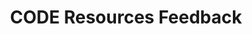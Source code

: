 ---
title: CODE Resources Feedback
redirect_to: https://miro.com/app/board/uXjVKvfUslE=/?share_link_id=669702456918
redirect_from: 
  - /ResourcesFeedback
  - /resourcesfeedback
---